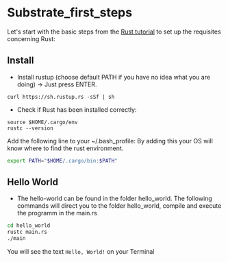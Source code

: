 # Substrate_first_steps
 Let's start with the basic steps from the [Rust
 tutorial](https://doc.rust-lang.org/book/2018-edition/index.html) to set up the
 requisites concerning Rust:
## Install
- Install rustup (choose default PATH if you have no idea what you are doing) ->
Just press ENTER.
```
curl https://sh.rustup.rs -sSf | sh
```
- Check if Rust has been installed correctly:
```
source $HOME/.cargo/env
rustc --version
```

Add the following line to your ~/.bash_profile:
By adding this your OS will know where to find the rust environment.
``` bash
export PATH="$HOME/.cargo/bin:$PATH"
```

## Hello World
- The hello-world can be found in the folder hello_world. The following commands
will direct you to the folder hello_world, compile and execute the programm in
the main.rs
``` bash
cd hello_world
rustc main.rs
./main
```
You will see the text ```Hello, World!``` on your Terminal
